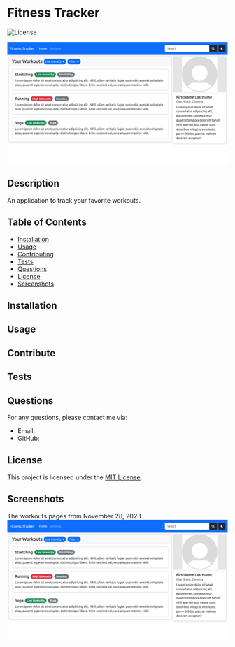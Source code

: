 # Fitness Tracker

![License](https://img.shields.io/badge/license-MIT-blue.svg)

![Screenshot 2023-11-28](./assets/images/screenshot-2023_11_28.png)

## Description

An application to track your favorite workouts.

## Table of Contents

- [Installation](#installation)
- [Usage](#usage)
- [Contributing](#contributing)
- [Tests](#tests)
- [Questions](#questions)
- [License](https://opensource.org/licenses/MIT)
- [Screenshots](#screenshots)

## Installation



## Usage



## Contribute



## Tests



## Questions

For any questions, please contact me via:

- Email: 
- GitHub: [](https://github.com/)

## License

This project is licensed under the [MIT License]([License](https://opensource.org/licenses/MIT)).

## Screenshots

The workouts pages from November 28, 2023.
![Screenshot 2023-11-28](./assets/images/screenshot-2023_11_28.png)